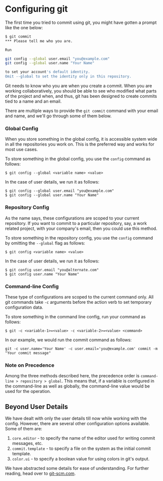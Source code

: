 # Configuring git

The first time you tried to commit using git, you might have gotten a prompt like the one below:

```bash
$ git commit
*** Please tell me who you are.

Run

git config --global user.email "you@example.com"
git config --global user.name "Your Name"

to set your account's default identity.
Omit --global to set the identity only in this repository.
```

Git needs to know who you are when you create a commit. When you are working collaboratively, you should be able to see who modified what parts of the project and when, and thus, git has been designed to create commits tied to a name and an email.

There are multiple ways to provide the `git commit` command with your email and name, and we'll go through some of them below.

### Global Config

When you store something in the global config, it is accessible system wide in all the repositories you work on. This is the preferred way and works for most use cases.

To store something in the global config, you use the `config` command as follows:

`$ git config --global <variable name> <value>`

In the case of user details, we run it as follows:

```
$ git config --global user.email "you@example.com"
$ git config --global user.name "Your Name"
```

### Repository Config

As the name says, these configurations are scoped to your current repository. If you want to commit to a particular repository, say, a work related project, with your company's email, then you could use this method.

To store something in the repository config, you use the `config` command  by omitting the `--global` flag as follows:

`$ git config <variable name> <value>`

In the case of user details, we run it as follows:

```
$ git config user.email "you@alternate.com"
$ git config user.name "Your Name"
```

### Command-line Config

These type of configurations are scoped to the current command only. All git commands take `-c` arguments before the action verb to set temporary configuration data.

To store something in the command line config, run your command as follows:

`$ git -c <variable-1>=<value> -c <variable-2>=<value> <command>`

In our example, we would run the commit command as follows:

`git -c user.name='Your Name' -c user.email='you@example.com' commit -m "Your commit message"`

### Note on Precedence

Among the three methods described here, the precedence order is `command-line > repository > global`. This means that, if a variable is configured in the command-line as well as globally, the command-line value would be used for the operation.

## Beyond User Details

We have dealt with only the user details till now while working with the config. However, there are several other configuration options available. Some of them are:

1.  `core.editor` - to specify the name of the editor used for writing commit messages, etc.
2.  `commit.template` - to specify a file on the system as the initial commit template.
3.  `color.ui` - to specify a boolean value for using colors in git's output.

We have abstracted some details for ease of understanding. For further reading, head over to [git-scm.com](https://git-scm.com/book/en/v2/Customizing-Git-Git-Configuration).
